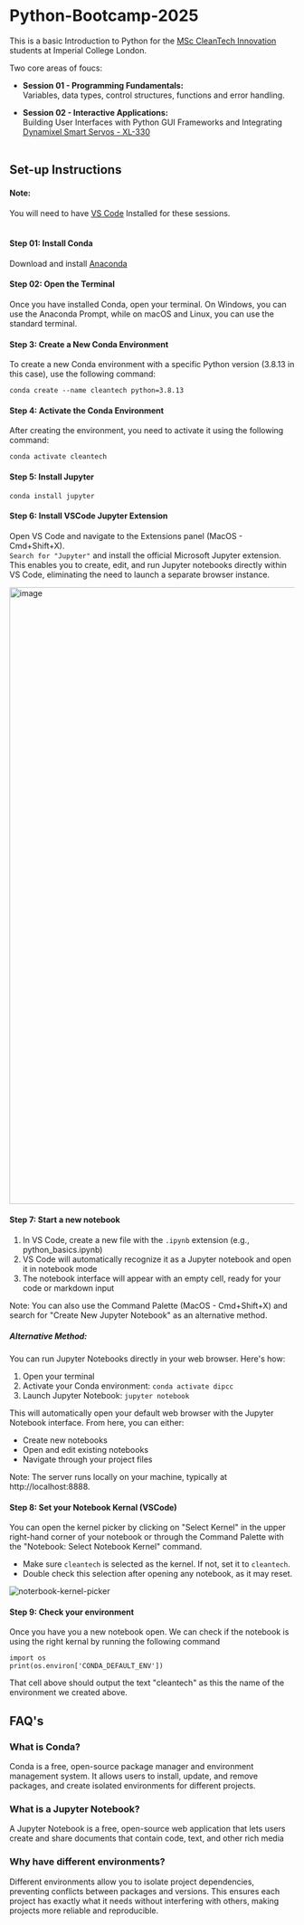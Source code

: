 # Python-Bootcamp-2025
This is a basic Introduction to Python for the [MSc CleanTech Innovation](https://cleantech-imperial.co.uk/) students at Imperial College London.

Two core areas of foucs:
- <b>Session 01 - Programming Fundamentals:</b> <br>Variables, data types, control structures, functions and error handling.

- <b>Session 02 - Interactive Applications:</b> <br>Building User Interfaces with Python GUI Frameworks and Integrating [Dynamixel Smart Servos - XL-330](https://emanual.robotis.com/docs/en/dxl/x/xl330-m288/)
<br></br>


## Set-up Instructions 

#### Note: 
You will need to have [VS Code](https://code.visualstudio.com/download) Installed for these sessions. 
<br></br>
#### Step 01: Install Conda <br>
Download and install [Anaconda](https://www.anaconda.com/download/success)
<br>

#### Step 02: Open the Terminal
Once you have installed Conda, open your terminal. On Windows, you can use the Anaconda Prompt, while on macOS and Linux, you can use the standard terminal.

#### Step 3: Create a New Conda Environment 

To create a new Conda environment with a specific Python version (3.8.13 in this case), use the following command:

```
conda create --name cleantech python=3.8.13
```

<!-- Note: You can replace "cleantech" with the name you want for your environment, and replace 3.8.13 with the Python version you want to use. -->

#### Step 4: Activate the Conda Environment 

After creating the environment, you need to activate it using the following command:

```
conda activate cleantech
```

#### Step 5: Install Jupyter 

```
conda install jupyter 
```

#### Step 6: Install VSCode Jupyter Extension
Open VS Code and navigate to the Extensions panel (MacOS - Cmd+Shift+X).<br>```Search for "Jupyter"``` and install the official Microsoft Jupyter extension. This enables you to create, edit, and run Jupyter notebooks directly within VS Code, eliminating the need to launch a separate browser instance.

<img width="1091" alt="image" src="https://github.com/user-attachments/assets/edba8df7-a715-4945-9515-95898b676f2c" />


#### Step 7: Start a new notebook 
1. In VS Code, create a new file with the ```.ipynb``` extension (e.g., python_basics.ipynb)
2. VS Code will automatically recognize it as a Jupyter notebook and open it in notebook mode
3. The notebook interface will appear with an empty cell, ready for your code or markdown input <br>

Note: You can also use the Command Palette (MacOS - Cmd+Shift+X) and search for "Create New Jupyter Notebook" as an alternative method.

##### Alternative Method: 
You can run Jupyter Notebooks directly in your web browser. Here's how:
1. Open your terminal
2. Activate your Conda environment:
```conda activate dipcc```
3. Launch Jupyter Notebook:
```jupyter notebook```

This will automatically open your default web browser with the Jupyter Notebook interface. From here, you can either:
- Create new notebooks
- Open and edit existing notebooks
- Navigate through your project files

Note: The server runs locally on your machine, typically at http://localhost:8888.

#### Step 8: Set your Notebook Kernal (VSCode)

You can open the kernel picker by clicking on "Select Kernel" in the upper right-hand corner of your notebook or through the Command Palette with the "Notebook: Select Notebook Kernel" command.
- Make sure ```cleantech``` is selected as the kernel. If not, set it to ```cleantech```.
- Double check this selection after opening any notebook, as it may reset.

![noterbook-kernel-picker](https://github.com/user-attachments/assets/dd5f3085-5a7a-4639-84d4-443eb7e09276)




#### Step 9: Check your environment

Once you have you a new notebook open. We can check if the notebook is using the right kernal by running the following command 

```
import os
print(os.environ['CONDA_DEFAULT_ENV'])
```

That cell above should output the text "cleantech" as this the name of the environment we created above.

## FAQ's

### What is Conda?
Conda is a free, open-source package manager and environment management system. It allows users to install, update, and remove packages, and create isolated environments for different projects.

### What is a Jupyter Notebook?
A Jupyter Notebook is a free, open-source web application that lets users create and share documents that contain code, text, and other rich media

### Why have different environments?
Different environments allow you to isolate project dependencies, preventing conflicts between packages and versions. This ensures each project has exactly what it needs without interfering with others, making projects more reliable and reproducible.
